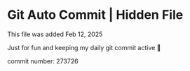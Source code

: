 # Git Auto Commit | Hidden File

This file was added Feb 12, 2025

Just for fun and keeping my daily git commit active 🤪

commit number: 273726
